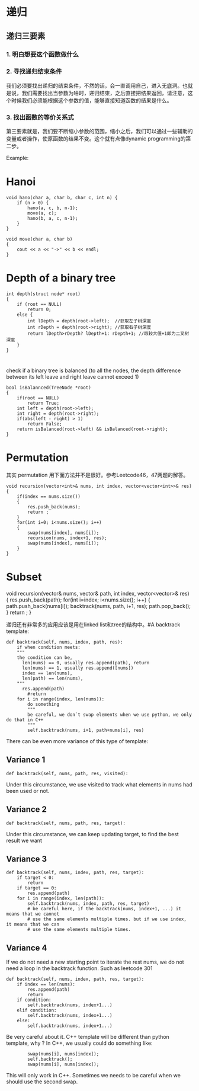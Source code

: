 # 递归
## 递归三要素
### 1. 明白想要这个函数做什么

### 2. 寻找递归结束条件
我们必须要找出递归的结束条件，不然的话，会一直调用自己，进入无底洞。也就是说，我们需要找出当参数为啥时，递归结束，之后直接把结果返回，请注意，这个时候我们必须能根据这个参数的值，能够直接知道函数的结果是什么。

### 3. 找出函数的等价关系式
第三要素就是，我们要不断缩小参数的范围，缩小之后，我们可以通过一些辅助的变量或者操作，使原函数的结果不变。这个就有点像dynamic programming的第二步。


Example:
# Hanoi
```
void hano(char a, char b, char c, int n) {
    if (n > 0) {
        hano(a, c, b, n-1);
        move(a, c);
        hano(b, a, c, n-1);
    }
}

void move(char a, char b)
{
    cout << a << "->" << b << endl;
}
```

# Depth of a binary tree
```
int depth(struct node* root)  
{  
    if (root == NULL)  
        return 0;  
    else {  
        int lDepth = depth(root->left);  //获取左子树深度  
        int rDepth = depth(root->right); //获取右子树深度  
        return lDepth>rDepth? lDepth+1: rDepth+1; //取较大值+1即为二叉树深度  
    }  
}  
```

# 
check if a binary tree is balanced (to all the nodes, the depth difference between its left leave and right leave cannot exceed 1)
```
bool isBalannced(TreeNode *root)
{
    if(root == NULL)
        return True;
    int left = depth(root->left);
    int right = depth(root->right);
    if(abs(left - right) > 1)
        return False;
    return isBalanced(root->left) && isBalanced(root->right);
}
```

# Permutation

其实 permutation 用下面方法并不是很好。参考Leetcode46，47两题的解答。
```
void recursion(vector<int>& nums, int index, vector<vector<int>>& res)
{
    if(index == nums.size())
    {
        res.push_back(nums);
        return ;
    }
    for(int i=0; i<nums.size(); i++)
    {
        swap(nums[index], nums[i]);
        recursion(nums, index+1, res);
        swap(nums[index], nums[i]);
    }
}
```

# Subset
void recursion(vector<int>& nums, vector<int>& path, int index, vector<vector<int>>& res) {
    res.push_back(path);
    for(int i=index; i<nums.size(); i++) {
        path.push_back(nums[i]);
        backtrack(nums, path, i+1, res);
        path.pop_back();
    }
    return ;
}

递归还有非常多的应用应该是用在linked list和tree的结构中。#A backtrack template:

```
def backtrack(self, nums, index, path, res):
    if when condition meets: 
    """
    the condition can be, 
      len(nums) == 0, usually res.append(path), return 
      len(nums) == 1, usually res.append([nums])
      index == len(nums), 
      len(path) == len(nums), 
    """
      res.append(path)
        #return
    for i in range(index, len(nums)):
        do something
        """
        be careful, we don`t swap elements when we use python, we only do that in C++
        """
        self.backtrack(nums, i+1, path+nums[i], res)
```
There can be even more variance of this type of template:
## Variance 1
```
def backtrack(self, nums, path, res, visited):
```
Under this circumstance, we use visited to track what elements in nums had been used or not.
## Variance 2
```
def backtrack(self, nums, path, res, target):
``` 
Under this circumstance, we can keep updating target, to find the best result we want
## Variance 3
``` 
def backtrack(self, nums, index, path, res, target):
    if target < 0:
        return
    if target == 0:
        res.append(path)
    for i in range(index, len(path)):
        self.backtrack(nums, index, path, res, target)
        # be careful here, if the backtrack(nums, index+1, ...) it means that we cannot
        # use the same elements multiple times. but if we use index, it means that we can 
        # use the same elements multiple times.
```
## Variance 4
If we do not need a new starting point to iterate the rest nums, we do not need a loop in the 
backtrack function. Such as leetcode 301
```
def backtrack(self, nums, index, path, res, target):
    if index == len(nums):
        res.append(path)
        return
    if condition:
        self.backtrack(nums, index+1...)
    elif condition:
        self.backtrack(nums, index+1...)
    else:
        self.backtrack(nums, index+1...)
```



Be very careful about it. C++ template will be different than python template, why ?
In C++, we usually could do something like:

```
        swap(nums[i], nums[index]);
        self.backtrack();
        swap(nums[i], nums[index]);

```
This will only work in C++. Sometimes we needs to be careful when we should use the second swap.



